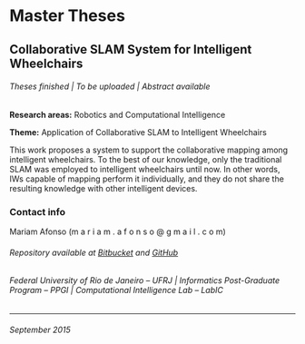 # **Master Theses** #

## Collaborative SLAM System for Intelligent Wheelchairs ##

###### Theses finished | To be uploaded | *Abstract available* ######


**Research areas:** Robotics and Computational Intelligence

**Theme:** Application of Collaborative SLAM to Intelligent Wheelchairs


This work proposes a system to support the collaborative mapping among intelligent wheelchairs. To the best of our knowledge, only the traditional SLAM was employed to intelligent wheelchairs until now. In other words, IWs capable of mapping perform it individually, and they do not share the resulting knowledge with other intelligent devices.


### Contact info ###
Mariam Afonso (m a r i a m . a f o n s o @ g m a i l . c o m)
###### Repository available at [Bitbucket](https://bitbucket.org/mariamafonso/master_theses) and [GitHub](https://github.com/mariamafonso/master_theses) ######


###### Federal University of Rio de Janeiro – UFRJ   |   Informatics Post-Graduate Program – PPGI   |   Computational Intelligence Lab – LabIC ######

***
###### September 2015 ######
